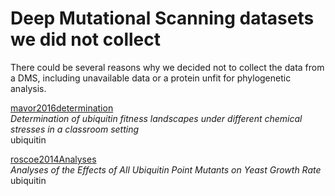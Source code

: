 # Deep Mutational Scanning datasets we did **not** collect

There could be several reasons why we decided not to collect the data from a DMS, including unavailable data or a protein unfit for phylogenetic analysis.

[mavor2016determination](https://elifesciences.org/content/5/e15802)  
*Determination of ubiquitin fitness landscapes under different chemical stresses in a classroom setting*    
ubiquitin

[roscoe2014Analyses](http://ac.els-cdn.com/S0022283613000636/1-s2.0-S0022283613000636-main.pdf?_tid=4c8ee90e-14bc-11e7-9642-00000aacb362&acdnat=1490818643_3730c928506e536d8375dee44c8e426f)  
*Analyses of the Effects of All Ubiquitin Point Mutants on
Yeast Growth Rate*  
ubiquitin   

